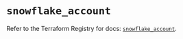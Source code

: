 # `snowflake_account`

Refer to the Terraform Registry for docs: [`snowflake_account`](https://registry.terraform.io/providers/snowflake-labs/snowflake/1.0.2/docs/resources/account).
